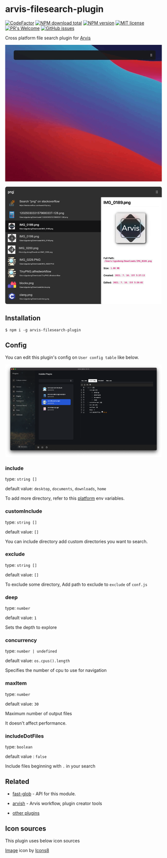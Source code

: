 # arvis-filesearch-plugin
[![CodeFactor](https://www.codefactor.io/repository/github/arvis-plugins/arvis-filesearch-plugin/badge)](https://www.codefactor.io/repository/github/jopemachine/arvis-filesearch-plugin)
[![NPM download total](https://img.shields.io/npm/dt/arvis-filesearch-plugin)](http://badge.fury.io/js/arvis-filesearch-plugin)
[![NPM version](https://badge.fury.io/js/arvis-filesearch-plugin.svg)](http://badge.fury.io/js/arvis-filesearch-plugin)
[![MIT license](https://img.shields.io/badge/License-MIT-blue.svg)](https://lbesson.mit-license.org/)
[![PR's Welcome](https://img.shields.io/badge/PRs-welcome-brightgreen.svg?style=flat)](http://makeapullrequest.com)
[![GitHub issues](https://img.shields.io/github/issues/jopemachine/arvis-filesearch-plugin.svg)](https://GitHub.com/jopemachine/arvis-filesearch-plugin/issues/)

Cross platform file search plugin for [Arvis](https://github.com/jopemachine/arvis)

![](./media/demo.gif)

![](./media/demo2.png)

## Installation

```
$ npm i -g arvis-filesearch-plugin
```

## Config

You can edit this plugin's config on `User config table` like below.

![](./media/config.png)

### include

type: `string []`

default value: `desktop`, `documents`, `downloads`, `home`

To add more directory, refer to this [platform](https://github.com/jopemachine/arvish/blob/master/documents/lib-workflow.md#platform) env variables.

### customInclude

type: `string []`

default value: `[]`

You can include directory add custom directories you want to search.

### exclude

type: `string []`

default value: `[]`

To exclude some directory, Add path to exclude to `exclude` of `conf.js`

### deep

type: `number`

default value: `1`

Sets the depth to explore

### concurrency

type: `number | undefined`

default value: `os.cpus().length`

Specifies the number of cpu to use for navigation

### maxItem

type: `number`

default value: `30`

Maximum number of output files

It doesn't affect performance.

### includeDotFiles

type: `boolean`

default value : `false`

Include files beginning with `.` in your search

## Related

- [fast-glob](https://github.com/mrmlnc/fast-glob) - API for this module.

- [arvish](https://github.com/jopemachine/arvish) - Arvis workflow, plugin creator tools

- [other plugins](https://github.com/jopemachine/arvis/blob/master/documents/plugin-links.md)

## Icon sources

This plugin uses below icon sources

<a target="_blank" href="https://icons8.com">Image</a> icon by <a target="_blank" href="https://icons8.com">Icons8</a>
